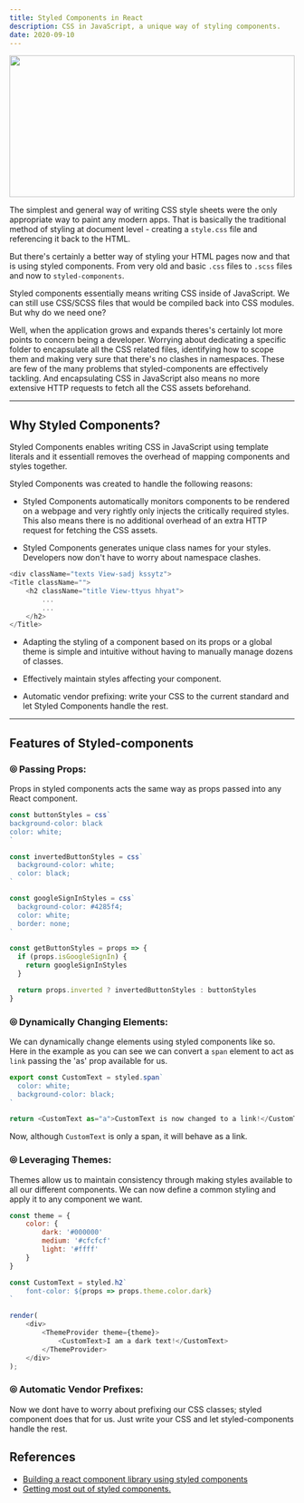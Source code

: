 ```yaml
---
title: Styled Components in React
description: CSS in JavaScript, a unique way of styling components.
date: 2020-09-10
---
```


<img  height="250px" width="100%" src="https://styled-components.com/syntax-highlight-example.jpg">

The simplest and general way of writing CSS style sheets were the only appropriate way to paint any modern apps. That is basically the traditional method of styling at document level - creating a `style.css` file and referencing it back to the HTML.

But there's certainly a better way of styling your HTML pages now and that is using styled components. From very old and basic `.css` files to `.scss` files and now to `styled-components`.

Styled components essentially means writing CSS inside of JavaScript. We can still use CSS/SCSS files that would be compiled back into CSS modules. But why do we need one?

Well, when the application grows and expands theres's certainly lot more points to concern being a developer. Worrying about dedicating a specific folder to encapsulate all the CSS related files, identifying how to scope them and making very sure that there's no clashes in namespaces. These are few of the many problems that styled-components are effectively tackling. And encapsulating CSS in JavaScript also means no more extensive HTTP requests to fetch all the CSS assets beforehand.

---

## Why Styled Components?

Styled Components enables writing CSS in JavaScript using template literals and it essentiall removes the overhead of mapping components and styles together.

Styled Components was created to handle the following reasons:

- Styled Components automatically monitors components to be rendered on a webpage and very rightly only injects the critically required styles. This also means there is no additional overhead of an extra HTTP request for fetching the CSS assets.

- Styled Components generates unique class names for your styles. Developers now don't have to worry about namespace clashes.

```javascript
<div className="texts View-sadj kssytz">
<Title className="">
    <h2 className="title View-ttyus hhyat">
        ...
        ...
    </h2>
</Title>
```

- Adapting the styling of a component based on its props or a global theme is simple and intuitive without having to manually manage dozens of classes.

- Effectively maintain styles affecting your component.

- Automatic vendor prefixing: write your CSS to the current standard and let Styled Components handle the rest.

---

## Features of Styled-components

### ⦾ Passing Props:

Props in styled components acts the same way as props passed into any React component.

```javascript
const buttonStyles = css`
background-color: black
color: white;
`

const invertedButtonStyles = css`
  background-color: white;
  color: black;
`

const googleSignInStyles = css`
  background-color: #4285f4;
  color: white;
  border: none;
`

const getButtonStyles = props => {
  if (props.isGoogleSignIn) {
    return googleSignInStyles
  }

  return props.inverted ? invertedButtonStyles : buttonStyles
}
```

### ⦾ Dynamically Changing Elements:

We can dynamically change elements using styled components like so. Here in the example as you can see we can convert a `span` element to act as `link` passing the 'as' prop available for us.

```javascript
export const CustomText = styled.span`
  color: white;
  background-color: black;
`

return <CustomText as="a">CustomText is now changed to a link!</CustomText>
```

Now, although `CustomText` is only a span, it will behave as a link.

### ⦾ Leveraging Themes:

Themes allow us to maintain consistency through making styles available to all our different components. We can now define a common styling and apply it to any component we want.

```javascript
const theme = {
    color: {
        dark: '#000000'
        medium: '#cfcfcf'
        light: '#ffff'
    }
}

const CustomText = styled.h2`
    font-color: ${props => props.theme.color.dark}
`

render(
    <div>
        <ThemeProvider theme={theme}>
            <CustomText>I am a dark text!</CustomText>
        </ThemeProvider>
    </div>
);
```

### ⦾ Automatic Vendor Prefixes:

Now we dont have to worry about prefixing our CSS classes; styled component does that for us. Just write your CSS and let styled-components handle the rest.

## References

- [Building a react component library using styled components](https://medium.com/@fionnachan/building-a-react-component-library-with-styled-components-input-field-c79c789387ad)
- [Getting most out of styled components.](https://blog.cloudboost.io/getting-the-most-out-of-styled-components-7-must-know-features-acba3cc15b5)
